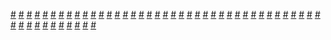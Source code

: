 <a href="https://houhuayuan.vip/%e6%ac%a2%e8%bf%8e%e6%9d%a5%e5%88%b0%e5%ad%90%e5%ae%ab%e8%87%b3%e4%b8%8a%e7%9a%84%e4%b8%96%e7%95%8c-%e7%ac%ac%e5%8d%81%e4%ba%94%e7%ab%a0">#</a>   <a href="https://houhuayuan.vip/%e5%a4%aa%e7%9b%91%e5%ad%a6%e9%99%a2">#</a>   <a href="https://houhuayuan.vip/%e5%bc%82%e7%95%8c%e5%8f%98%e8%ba%ab%e4%b9%8b%e6%81%b6%e5%a0%95%e4%bc%a0%e8%af%b4-%e7%ac%ac%e5%85%ad%e7%ab%a0">#</a>   <a href="https://houhuayuan.vip/%e8%b6%85%e5%b7%a8%e6%a0%b9%e4%bc%aa%e5%a8%98%e4%b9%9f%e6%83%b3%e5%bd%93%e5%a5%b3%e5%ad%a9%e5%ad%90-%e7%ac%ac%e4%ba%8c%e5%8d%81%e5%85%ad%e7%ab%a0">#</a>   <a href="https://houhuayuan.vip/%e5%9c%a3%e4%b8%bd%e5%ae%89%e4%bc%aa%e5%a8%98%e5%ad%a6%e9%99%a2%e5%86%85%e9%99%a2%e7%af%87-%e7%ac%ac%e4%b8%89%e5%8d%81%e5%85%ad%e7%ab%a0">#</a>   <a href="https://houhuayuan.vip/%e5%85%a8%e5%91%98%e5%9b%9e%e6%a0%bc-%e7%ac%ac%e4%b8%80%e7%ab%a0">#</a>   <a href="https://houhuayuan.vip/%e8%bf%b7%e8%b7%af%e7%9a%84%e7%be%94%e7%be%8a-%e7%ac%ac%e4%b8%80%e8%87%b3%e4%ba%8c%e7%ab%a0">#</a>   <a href="https://houhuayuan.vip/%e9%87%8d%e7%94%9f">#</a>   <a href="https://houhuayuan.vip/%e7%a9%bf%e4%b8%8a%e7%9a%ae%e7%89%a9ts%e6%88%90%e5%8f%af%e7%88%b1%e7%9a%84%e4%ba%8c%e6%ac%a1%e5%85%83%e5%a5%b3%e5%ad%a9%e5%ad%90-%e7%ac%ac%e5%8d%81%e4%ba%8c%e7%ab%a0">#</a>   <a href="https://houhuayuan.vip/%e5%a4%a7%e5%87%a4%e7%8e%8b%e6%9c%9d">#</a>   <a href="https://houhuayuan.vip/%e5%ae%9a%e5%88%b6%e5%a8%87%e5%a6%bb">#</a>   <a href="https://houhuayuan.vip/%e4%b8%89%e4%b8%aa%e6%84%bf%e6%9c%9b">#</a>   <a href="https://houhuayuan.vip/%e5%9c%a3%e4%b8%bd%e5%ae%89%e4%bc%aa%e5%a8%98%e5%ad%a6%e9%99%a2%e5%86%85%e9%99%a2%e7%af%87-%e7%ac%ac%e4%b8%89%e5%8d%81%e4%ba%94%e7%ab%a0">#</a>   <a href="https://houhuayuan.vip/%e8%b6%85%e5%b7%a8%e6%a0%b9%e4%bc%aa%e5%a8%98%e4%b9%9f%e6%83%b3%e5%bd%93%e5%a5%b3%e5%ad%a9%e5%ad%90-%e7%ac%ac%e4%ba%8c%e5%8d%81%e4%ba%94%e7%ab%a0">#</a>   <a href="https://houhuayuan.vip/%e7%94%b7%e5%a8%98%e6%96%b0%e5%a8%98">#</a>   <a href="https://houhuayuan.vip/%e8%b6%85%e5%b7%a8%e6%a0%b9%e4%bc%aa%e5%a8%98%e4%b9%9f%e6%83%b3%e5%bd%93%e5%a5%b3%e5%ad%a9%e5%ad%90-%e7%ac%ac%e4%ba%8c%e5%8d%81%e5%9b%9b%e7%ab%a0">#</a>   <a href="https://houhuayuan.vip/%e8%b6%85%e5%b7%a8%e6%a0%b9%e4%bc%aa%e5%a8%98%e4%b9%9f%e6%83%b3%e5%bd%93%e5%a5%b3%e5%ad%a9%e5%ad%90-%e7%ac%ac%e4%ba%8c%e5%8d%81%e4%b8%89%e7%ab%a0">#</a>   <a href="https://houhuayuan.vip/%e5%a2%a8%e6%9f%93%e7%9c%89-%e7%ac%ac%e5%85%ad%e7%ab%a0">#</a>   <a href="https://houhuayuan.vip/%e5%8f%98%e8%ba%ab%e5%a5%b3%e4%bb%99-%e7%ac%ac%e4%ba%8c%e7%ab%a0">#</a>   <a href="https://houhuayuan.vip/%e5%85%bb%e5%ae%a0%e6%97%a5%e8%ae%b0-%e7%ac%ac%e4%b8%80%e7%ab%a0">#</a>   <a href="https://houhuayuan.vip/%e8%b6%85%e5%b7%a8%e6%a0%b9%e4%bc%aa%e5%a8%98%e4%b9%9f%e6%83%b3%e5%bd%93%e5%a5%b3%e5%ad%a9%e5%ad%90-%e7%ac%ac%e4%ba%8c%e5%8d%81%e4%ba%8c%e7%ab%a0">#</a>   <a href="https://houhuayuan.vip/%e6%97%a9%e7%9f%a5%e9%81%93%e6%89%93%e8%b5%8c%e8%be%93%e6%8e%89%e4%bc%9a%e8%a2%ab%e8%b0%83%e6%95%99%e5%b0%b1-%e7%ac%ac%e4%ba%8c%e7%ab%a0">#</a>   <a href="https://houhuayuan.vip/%e4%b8%8e%e4%b9%b3%e8%83%b6%e5%a5%b3%e9%83%8e%e4%ba%a4%e6%8d%a2%e8%ba%ab%e4%bd%93">#</a>   <a href="https://houhuayuan.vip/%e8%b6%85%e5%b7%a8%e6%a0%b9%e4%bc%aa%e5%a8%98%e4%b9%9f%e6%83%b3%e5%bd%93%e5%a5%b3%e5%ad%a9%e5%ad%90-%e7%ac%ac%e4%ba%8c%e5%8d%81%e4%b8%80%e7%ab%a0">#</a>   <a href="https://houhuayuan.vip/%e5%96%9c%e6%ac%a2%e6%88%91%e7%9a%84%e7%b4%a2%e7%b1%b3%e5%b0%8f%e5%a7%90">#</a>   <a href="https://houhuayuan.vip/%e4%b8%8d%e8%83%bd%e7%99%be%e5%90%88%e7%9a%84%e5%9f%ba%e5%8f%8b%e4%b8%8d%e6%98%af%e5%a5%bd%e8%80%81%e5%a9%86-%e7%ac%ac%e4%b8%80%e7%ab%a0">#</a>   <a href="https://houhuayuan.vip/%e5%8f%98%e8%ba%ab%e7%a6%8f%e5%88%a9%e5%a7%ac-%e7%ac%ac%e4%ba%94%e7%ab%a0">#</a>   <a href="https://houhuayuan.vip/%e5%8f%98%e8%ba%ab%e5%a5%b3%e4%bb%99-%e7%ac%ac%e4%b8%80%e7%ab%a0">#</a>   <a href="https://houhuayuan.vip/%e4%ba%9a%e6%ac%a7%e5%a4%a7%e9%99%86%e4%ba%ba%e7%b1%bb%e7%a4%be%e4%bc%9a%e5%8f%91%e5%b1%95%e5%af%b9%e9%ad%85%e9%ad%94%e7%a7%8d%e7%b1%bb%e5%88%86%e5%b8%83%e5%8f%8a%e5%85%b6%e7%89%b9%e7%82%b9%e7%9a%84">#</a>   <a href="https://houhuayuan.vip/%e6%ac%a7%e5%b0%bc%e5%b8%8c%e7%91%9e%e4%ba%9a%e4%b9%8b%e7%a5%9e%e9%80%89%e6%b8%b8%e6%88%8f-%e7%ac%ac%e4%b8%89%e7%ab%a0">#</a>   <a href="https://houhuayuan.vip/%e5%a5%b3%e7%94%9f%e7%9a%84%e6%b8%b8%e6%88%8f-2">#</a>   <a href="https://houhuayuan.vip/%e5%9c%a3%e4%b8%bd%e5%ae%89%e4%bc%aa%e5%a8%98%e5%ad%a6%e9%99%a2%e5%86%85%e9%99%a2%e7%af%87-%e7%ac%ac%e4%b8%89%e5%8d%81%e8%87%b3%e4%b8%89%e5%8d%81%e5%9b%9b%e7%ab%a0">#</a>   <a href="https://houhuayuan.vip/%e5%a2%a8%e6%9f%93%e7%9c%89-%e7%ac%ac%e4%ba%94%e7%ab%a0">#</a>   <a href="https://houhuayuan.vip/%e6%97%a9%e7%9f%a5%e9%81%93%e6%89%93%e8%b5%8c%e8%be%93%e6%8e%89%e4%bc%9a%e8%a2%ab%e8%b0%83%e6%95%99%e5%b0%b1-%e7%ac%ac%e4%b8%80%e7%ab%a0">#</a>   <a href="https://houhuayuan.vip/%e6%ac%a2%e8%bf%8e%e6%9d%a5%e5%88%b0%e5%ad%90%e5%ae%ab%e8%87%b3%e4%b8%8a%e7%9a%84%e4%b8%96%e7%95%8c-%e7%ac%ac%e5%8d%81%e5%9b%9b%e7%ab%a0">#</a>   <a href="https://houhuayuan.vip/%e8%bd%ac%e7%94%9f%e6%88%90%e4%b8%ba%e5%a5%b3%e4%bb%86%e5%90%8e%e7%9a%84%e5%bc%82%e4%b8%96%e7%95%8c%e7%94%9f%e6%b4%bb-%e7%ac%ac%e4%ba%8c%e5%8d%81%e7%ab%a0">#</a>   <a href="https://houhuayuan.vip/%e4%ba%91%e5%9b%be%e5%ae%89%e7%ba%b3%e5%85%8b%e9%87%8c%e6%98%82-%e7%ac%ac%e4%b8%80%e7%ab%a0">#</a>   <a href="https://houhuayuan.vip/%e8%b6%85%e5%b7%a8%e6%a0%b9%e4%bc%aa%e5%a8%98%e4%b9%9f%e6%83%b3%e5%bd%93%e5%a5%b3%e5%ad%a9%e5%ad%90-%e7%ac%ac%e4%ba%8c%e5%8d%81%e7%ab%a0">#</a>   <a href="https://houhuayuan.vip/%e8%90%bd%e5%85%a5%e6%8a%96s%e7%9a%84%e9%99%b7%e9%98%b1-%e7%ac%ac%e4%b8%80%e8%87%b3%e4%ba%8c%e7%ab%a0">#</a>   <a href="https://houhuayuan.vip/%e7%a9%bf%e4%b8%8a%e7%9a%ae%e7%89%a9ts%e6%88%90%e5%8f%af%e7%88%b1%e7%9a%84%e4%ba%8c%e6%ac%a1%e5%85%83%e5%a5%b3%e5%ad%a9%e5%ad%90-%e7%ac%ac%e5%8d%81%e4%b8%80%e7%ab%a0">#</a>   <a href="https://houhuayuan.vip/%e6%8a%8a%e4%bb%87%e4%ba%ba%e7%88%b6%e5%ad%90%e5%8f%98%e6%88%90%e5%8f%aa%e5%b1%9e%e4%ba%8e%e6%88%91%e7%9a%84rbq">#</a>   <a href="https://houhuayuan.vip/%e5%a2%a8%e6%9f%93%e7%9c%89-%e7%ac%ac%e5%9b%9b%e7%ab%a0">#</a>   <a href="https://houhuayuan.vip/%e8%b6%85%e5%b7%a8%e6%a0%b9%e4%bc%aa%e5%a8%98%e4%b9%9f%e6%83%b3%e5%bd%93%e5%a5%b3%e5%ad%a9%e5%ad%90-%e7%ac%ac%e5%8d%81%e4%b9%9d%e7%ab%a0">#</a>   <a href="https://houhuayuan.vip/%e6%a4%8d%e7%89%a9%e5%a4%a7%e6%88%98%e5%83%b5%e5%b0%b8%e8%b6%85%e6%b7%ab%e8%8d%a1%e9%ad%94%e6%94%b9%e7%89%88-%e7%ac%ac%e5%85%ad%e8%87%b3%e5%8d%81%e7%ab%a0">#</a>   <a href="https://houhuayuan.vip/%e6%a4%8d%e7%89%a9%e5%a4%a7%e6%88%98%e5%83%b5%e5%b0%b8%e8%b6%85%e6%b7%ab%e8%8d%a1%e9%ad%94%e6%94%b9%e7%89%88-%e7%ac%ac%e4%b8%80%e8%87%b3%e4%ba%94%e7%ab%a0">#</a>   <a href="https://houhuayuan.vip/%e5%a2%a8%e6%9f%93%e7%9c%89-%e7%ac%ac%e4%b8%80%e8%87%b3%e4%b8%89%e7%ab%a0">#</a>   <a href="https://houhuayuan.vip/%e8%b6%85%e5%b7%a8%e6%a0%b9%e4%bc%aa%e5%a8%98%e4%b9%9f%e6%83%b3%e5%bd%93%e5%a5%b3%e5%ad%a9%e5%ad%90-%e7%ac%ac%e5%8d%81%e5%85%ab%e7%ab%a0">#</a>   <a href="https://houhuayuan.vip/%e8%b6%85%e5%b7%a8%e6%a0%b9%e4%bc%aa%e5%a8%98%e4%b9%9f%e6%83%b3%e5%bd%93%e5%a5%b3%e5%ad%a9%e5%ad%90-%e7%ac%ac%e5%8d%81%e4%b8%83%e7%ab%a0">#</a>   <a href="https://houhuayuan.vip/%e5%9c%a3%e4%b8%bd%e5%ae%89%e4%bc%aa%e5%a8%98%e5%ad%a6%e9%99%a2%e5%86%85%e9%99%a2%e7%af%87-%e7%ac%ac%e4%ba%8c%e5%8d%81%e4%b8%83%e8%87%b3%e4%ba%8c%e5%8d%81%e4%b9%9d%e7%ab%a0">#</a>   <a href="https://houhuayuan.vip/%e8%b6%85%e5%b7%a8%e6%a0%b9%e4%bc%aa%e5%a8%98%e4%b9%9f%e6%83%b3%e5%bd%93%e5%a5%b3%e5%ad%a9%e5%ad%90-%e7%ac%ac%e5%8d%81%e5%85%ad%e7%ab%a0">#</a>   